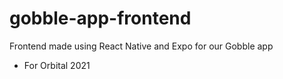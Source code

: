 # gobble-app-frontend

Frontend made using React Native and Expo for our Gobble app
- For Orbital 2021
